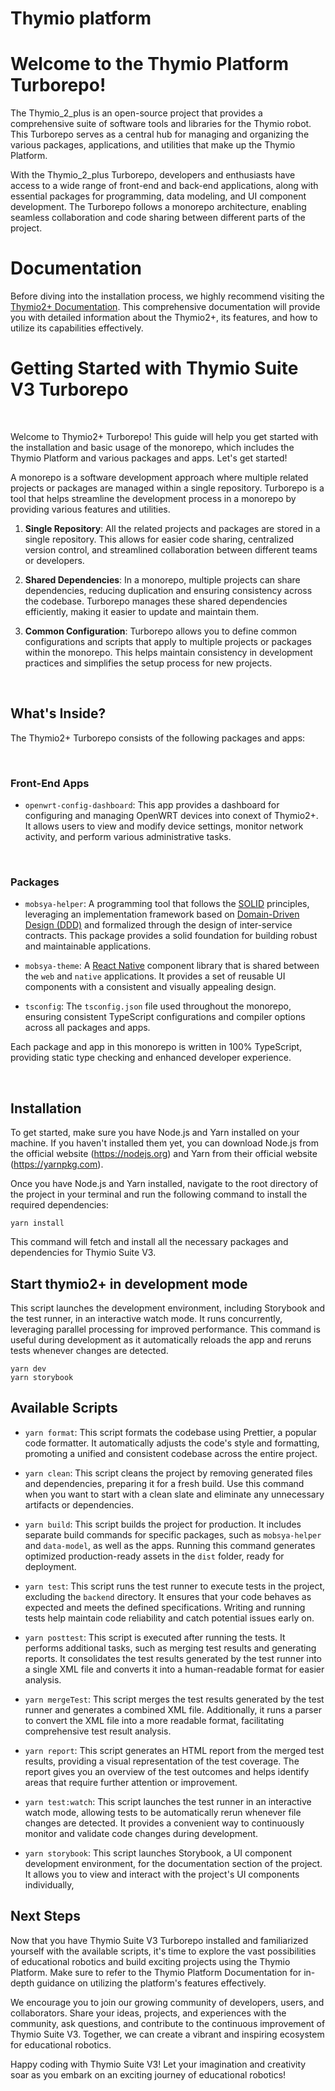 Thymio platform
===============

# Welcome to the Thymio Platform Turborepo!

The Thymio_2_plus is an open-source project that provides a comprehensive suite of software tools and libraries for the Thymio robot. This Turborepo serves as a central hub for managing and organizing the various packages, applications, and utilities that make up the Thymio Platform.

With the Thymio_2_plus Turborepo, developers and enthusiasts have access to a wide range of front-end and back-end applications, along with essential packages for programming, data modeling, and UI component development. The Turborepo follows a monorepo architecture, enabling seamless collaboration and code sharing between different parts of the project.

# Documentation

Before diving into the installation process, we highly recommend visiting the [Thymio2+ Documentation](https://mobsya.github.io/thymio-platform/?path=/docs/introduction--page). This comprehensive documentation will provide you with detailed information about the Thymio2+, its features, and how to utilize its capabilities effectively.


# Getting Started with Thymio Suite V3 Turborepo

<br />

Welcome to Thymio2+ Turborepo! This guide will help you get started with the installation and basic usage of the monorepo, which includes the Thymio Platform and various packages and apps. Let's get started!

A monorepo is a software development approach where multiple related projects or packages are managed within a single repository. Turborepo is a tool that helps streamline the development process in a monorepo by providing various features and utilities.

1. **Single Repository**: All the related projects and packages are stored in a single repository. This allows for easier code sharing, centralized version control, and streamlined collaboration between different teams or developers.

2. **Shared Dependencies**: In a monorepo, multiple projects can share dependencies, reducing duplication and ensuring consistency across the codebase. Turborepo manages these shared dependencies efficiently, making it easier to update and maintain them.

3. **Common Configuration**: Turborepo allows you to define common configurations and scripts that apply to multiple projects or packages within the monorepo. This helps maintain consistency in development practices and simplifies the setup process for new projects.

<br />

## What's Inside?

The Thymio2+ Turborepo consists of the following packages and apps:

<br />

### Front-End Apps

- `openwrt-config-dashboard`: This app provides a dashboard for configuring and managing OpenWRT devices into conext of Thymio2+. It allows users to view and modify device settings, monitor network activity, and perform various administrative tasks. 

<br />

### Packages

- `mobsya-helper`: A programming tool that follows the [SOLID](https://en.wikipedia.org/wiki/SOLID) principles, leveraging an implementation framework based on [Domain-Driven Design (DDD)](https://learn.microsoft.com/en-us/archive/msdn-magazine/2009/february/best-practice-an-introduction-to-domain-driven-design) and formalized through the design of inter-service contracts. This package provides a solid foundation for building robust and maintainable applications.

- `mobsya-theme`: A [React Native](https://reactnative.dev/) component library that is shared between the `web` and `native` applications. It provides a set of reusable UI components with a consistent and visually appealing design.

- `tsconfig`: The `tsconfig.json` file used throughout the monorepo, ensuring consistent TypeScript configurations and compiler options across all packages and apps.

Each package and app in this monorepo is written in 100% TypeScript, providing static type checking and enhanced developer experience.

<br />

## Installation

To get started, make sure you have Node.js and Yarn installed on your machine. If you haven't installed them yet, you can download Node.js from the official website (https://nodejs.org) and Yarn from their official website (https://yarnpkg.com).

Once you have Node.js and Yarn installed, navigate to the root directory of the project in your terminal and run the following command to install the required dependencies:

```shell
yarn install
```

This command will fetch and install all the necessary packages and dependencies for Thymio Suite V3.
<br />

## Start thymio2+ in development mode

This script launches the development environment, including Storybook and the test runner, in an interactive watch mode. It runs concurrently, leveraging parallel processing for improved performance. This command is useful during development as it automatically reloads the app and reruns tests whenever changes are detected.

```shell
yarn dev
yarn storybook
```

## Available Scripts

- `yarn format`: This script formats the codebase using Prettier, a popular code formatter. It automatically adjusts the code's style and formatting, promoting a unified and consistent codebase across the entire project.

- `yarn clean`: This script cleans the project by removing generated files and dependencies, preparing it for a fresh build. Use this command when you want to start with a clean slate and eliminate any unnecessary artifacts or dependencies.

- `yarn build`: This script builds the project for production. It includes separate build commands for specific packages, such as `mobsya-helper` and `data-model`, as well as the apps. Running this command generates optimized production-ready assets in the `dist` folder, ready for deployment.

- `yarn test`: This script runs the test runner to execute tests in the project, excluding the `backend` directory. It ensures that your code behaves as expected and meets the defined specifications. Writing and running tests help maintain code reliability and catch potential issues early on.

- `yarn posttest`: This script is executed after running the tests. It performs additional tasks, such as merging test results and generating reports. It consolidates the test results generated by the test runner into a single XML file and converts it into a human-readable format for easier analysis.

- `yarn mergeTest`: This script merges the test results generated by the test runner and generates a combined XML file. Additionally, it runs a parser to convert the XML file into a more readable format, facilitating comprehensive test result analysis.

- `yarn report`: This script generates an HTML report from the merged test results, providing a visual representation of the test coverage. The report gives you an overview of the test outcomes and helps identify areas that require further attention or improvement.

- `yarn test:watch`: This script launches the test runner in an interactive watch mode, allowing tests to be automatically rerun whenever file changes are detected. It provides a convenient way to continuously monitor and validate code changes during development.

- `yarn storybook`: This script launches Storybook, a UI component development environment, for the documentation section of the project. It allows you to view and interact with the project's UI components individually,

## Next Steps

Now that you have Thymio Suite V3 Turborepo installed and familiarized yourself with the available scripts, it's time to explore the vast possibilities of educational robotics and build exciting projects using the Thymio Platform. Make sure to refer to the Thymio Platform Documentation for in-depth guidance on utilizing the platform's features effectively.

We encourage you to join our growing community of developers, users, and collaborators. Share your ideas, projects, and experiences with the community, ask questions, and contribute to the continuous improvement of Thymio Suite V3. Together, we can create a vibrant and inspiring ecosystem for educational robotics.

Happy coding with Thymio Suite V3! Let your imagination and creativity soar as you embark on an exciting journey of educational robotics!